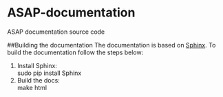 # ASAP-documentation
ASAP documentation source code

##Building the documentation
The documentation is based on [Sphinx](http://www.sphinx-doc.org/en/1.5.1/en/). To build the documentation follow the steps below:
<ol type="1">
  <li>
    Install Sphinx:<br>
    sudo pip install Sphinx
  </li>
  <li>
    Build the docs:<br>
    make html
  </li>
</ol>
  

